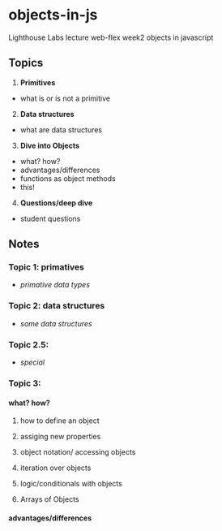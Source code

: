# objects-in-js
Lighthouse Labs lecture web-flex week2 objects in javascript

## Topics
1. **Primitives**
  * what is or is not a primitive

2. **Data structures**
  * what are data structures

3. **Dive into Objects**
 * what? how?
 * advantages/differences
 * functions as object methods
 * this!

4. **Questions/deep dive**
  * student questions

## Notes

### Topic 1: primatives
  * *primative data types*
  

### Topic 2: data structures
  * *some data structures*
  
  

### Topic 2.5:     
* *special*
  
### Topic 3:
#### **what? how?**
  1. how to define an object
     
  2. assiging new properties
    
  3. object notation/ accessing objects
      
  4. iteration over objects
     
  5. logic/conditionals with objects
     
  6. Arrays of Objects
    

#### **advantages/differences**
